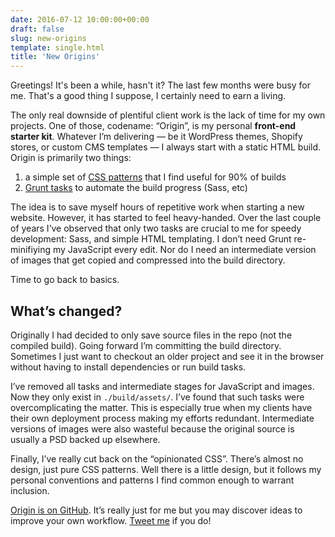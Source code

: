 ```yaml
---
date: 2016-07-12 10:00:00+00:00
draft: false
slug: new-origins
template: single.html
title: 'New Origins'
---
```


Greetings! It's been a while, hasn't it? The last few months were busy for me. That's a good thing I suppose, I certainly need to earn a living.

The only real downside of plentiful client work is the lack of time for my own projects. One of those, codename: “Origin”, is my personal **front-end starter kit**. Whatever I’m delivering — be it WordPress themes, Shopify stores, or custom CMS templates — I always start with a static HTML build. Origin is primarily two things:

1. a simple set of [CSS patterns](http://dbushell.github.io/dbushell-Origin/dev.html) that I find useful for 90% of builds
2. [Grunt tasks](https://github.com/dbushell/dbushell-Origin) to automate the build progress (Sass, etc)

The idea is to save myself hours of repetitive work when starting a new website. However, it has started to feel heavy-handed. Over the last couple of years I’ve observed that only two tasks are crucial to me for speedy development: Sass, and simple HTML templating. I don’t need Grunt re-minifiying my JavaScript every edit. Nor do I need an intermediate version of images that get copied and compressed into the build directory.

Time to go back to basics.

## What’s changed?

Originally I had decided to only save source files in the repo (not the compiled build). Going forward I’m committing the build directory. Sometimes I just want to checkout an older project and see it in the browser without having to install dependencies or run build tasks.

I’ve removed all tasks and intermediate stages for JavaScript and images. Now they only exist in `./build/assets/`.
I’ve found that such tasks were overcomplicating the matter. This is especially true when my clients have their own deployment process making my efforts redundant. Intermediate versions of images were also wasteful because the original source is usually a PSD backed up elsewhere.

Finally, I’ve really cut back on the “opinionated CSS”. There’s almost no design, just pure CSS patterns. Well there is a little design, but it follows my personal conventions and patterns I find common enough to warrant inclusion.

[Origin is on GitHub](https://github.com/dbushell/dbushell-Origin). It’s really just for me but you may discover ideas to improve your own workflow. [Tweet me](https://twitter.com/dbushell) if you do!
